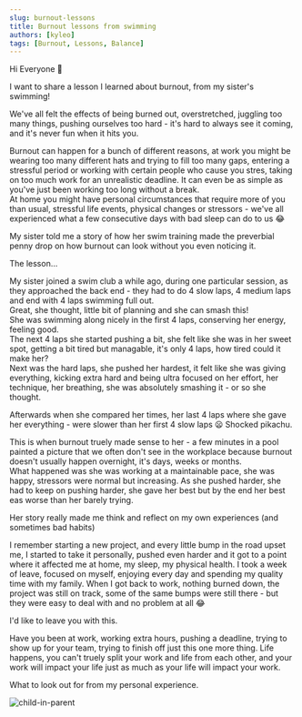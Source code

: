 ```yaml
---
slug: burnout-lessons
title: Burnout lessons from swimming
authors: [kyleo]
tags: [Burnout, Lessons, Balance]
---
```


Hi Everyone :wave:

I want to share a lesson I learned about burnout, from my sister's swimming!

We've all felt the effects of being burned out, overstretched, juggling too many things, pushing ourselves too hard - it's hard to always see it coming, and it's never fun when it hits you.  

Burnout can happen for a bunch of different reasons, at work you might be wearing too many different hats and trying to fill too many gaps, entering a stressful period or working with certain people who cause you stres, taking on too much work for an unrealistic deadline. It can even be as simple as you've just been working too long without a break.  
At home you might have personal circumstances that require more of you than usual, stressful life events, physical changes or stressors - we've all experienced what a few consecutive days with bad sleep can do to us 😂  


My sister told me a story of how her swim training made the preverbial penny drop on how burnout can look without you even noticing it.

The lesson...  
<!-- truncate -->

My sister joined a swim club a while ago, during one particular session, as they approached the back end - they had to do 4 slow laps, 4 medium laps and end with 4 laps swimming full out.  
Great, she thought, little bit of planning and she can smash this!  
She was swimming along nicely in the first 4 laps, conserving her energy, feeling good.  
The next 4 laps she started pushing a bit, she felt like she was in her sweet spot, getting a bit tired but managable, it's only 4 laps, how tired could it make her?  
Next was the hard laps, she pushed her hardest, it felt like she was giving everything, kicking extra hard and being ultra focused on her effort, her technique, her breathing, she was absolutely smashing it - or so she thought.  

Afterwards when she compared her times, her last 4 laps where she gave her everything - were slower than her first 4 slow laps 😦
Shocked pikachu.

This is when burnout truely made sense to her - a few minutes in a pool painted a picture that we often don't see in the workplace because burnout doesn't usually happen overnight, it's days, weeks or months.  
What happened was she was working at a maintainable pace, she was happy, stressors were normal but increasing. As she pushed harder, she had to keep on pushing harder, she gave her best but by the end her best eas worse than her barely trying.

Her story really made me think and reflect on my own experiences (and sometimes bad habits)

I remember starting a new project, and every little bump in the road upset me, I started to take it personally, pushed even harder and it got to a point where it affected me at home, my sleep, my physical health. I took a week of leave, focused on myself, enjoying every day and spending my quality time with my family. When I got back to work, nothing burned down, the project was still on track, some of the same bumps were still there - but they were easy to deal with and no problem at all 😂

I'd like to leave you with this.

Have you been at work, working extra hours, pushing a deadline, trying to show up for your team, trying to finish off just this one more thing. Life happens, you can't truely split your work and life from each other, and your work will impact your life just as much as your life will impact your work.

What to look out for from my personal experience.


![child-in-parent](/img/blog-images/budgetspeech-introduction/budgetspeech-excel.png)

